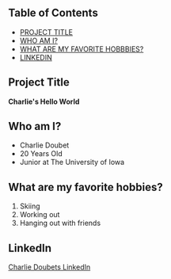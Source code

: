 ## Table of Contents

- [PROJECT TITLE](#Project-Title)
- [WHO AM I?](#Who-am-I?)
- [WHAT ARE MY FAVORITE HOBBBIES?](#What-are-my-favorite-hobbies?)
- [LINKEDIN](#LinkedIn)


## Project Title

**Charlie's Hello World**

## Who am I?

- Charlie Doubet
- 20 Years Old
- Junior at The University of Iowa

## What are my favorite hobbies? 

1. Skiing
2. Working out
3. Hanging out with friends
   
## LinkedIn

[Charlie Doubets LinkedIn](https://www.linkedin.com/in/charlie-doubet/)
